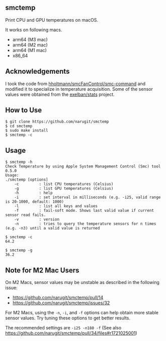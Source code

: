 ## smctemp
Print CPU and GPU temperatures on macOS.

It works on following macs.
- arm64 (M3 mac)
- arm64 (M2 mac)
- arm64 (M1 mac)
- x86_64

## Acknowledgements
I took the code from [hholtmann/smcFanControl/smc-command](https://github.com/hholtmann/smcFanControl/tree/ad374ffb1dd088a7676719e53dbd2886f8fafdff/smc-command) and modified it to specialize in temperature acquisition.
Some of the sensor values were obtained from the [exelban/stats](https://github.com/exelban/stats) project.

## How to Use
```console
$ git clone https://github.com/narugit/smctemp
$ cd smctemp
$ sudo make install
$ smctemp -c
```

## Usage 
```console
$ smctemp -h
Check Temperature by using Apple System Management Control (Smc) tool 0.5.0
Usage:
./smctemp [options]
    -c         : list CPU temperatures (Celsius)
    -g         : list GPU temperatures (Celsius)
    -h         : help
    -i         : set interval in milliseconds (e.g. -i25, valid range is 20-1000, default: 1000)
    -l         : list all keys and values
    -f         : fail-soft mode. Shows last valid value if current sensor read fails.
    -v         : version
    -n         : tries to query the temperature sensors for n times (e.g. -n3) until a valid value is returned

$ smctemp -c
64.2

$ smctemp -g
36.2
```

## Note for M2 Mac Users
On M2 Macs, sensor values may be unstable as described in the following issue:
- https://github.com/narugit/smctemp/pull/14
- https://github.com/narugit/smctemp/issues/32

For M2 Macs, using the `-n`, `-i`, and `-f` options can help obtain more stable sensor values.
Try tuning these options to get better results.

The recommended settings are `-i25 -n180 -f` (See also https://github.com/narugit/smctemp/pull/34/files#r1721025001)
